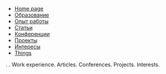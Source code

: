 <!-- docs/_sidebar.md -->

* [Home page](../README.md)
* [Образование](education.md)
* [Опыт работы](work.md)
* [Статьи](articles.md)
* [Конференции](conf.md)
* [Проекты](projects.md)
* [Интересы](interests.md)
* [Things](thing.md)


. . Work experience. Articles. Conferences. Projects. Interests.
